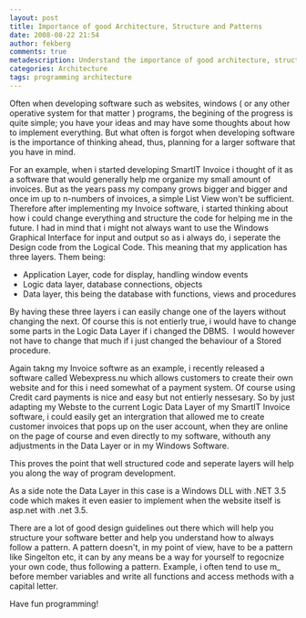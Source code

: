 ```yaml
---
layout: post
title: Importance of good Architecture, Structure and Patterns
date: 2008-08-22 21:54
author: fekberg
comments: true
metadescription: Understand the importance of good architecture, structure and patterns
categories: Architecture
tags: programming architecture
---
```

Often when developing software such as websites, windows ( or any other operative system for that matter ) programs, the begining of the progress is quite simple; you have your ideas and may have some thoughts about how to implement everything. But what often is forgot when developing software is the importance of thinking ahead, thus, planning for a larger software that you have in mind.<!--excerpt-->

For an example, when i started developing SmartIT Invoice i thought of it as a software that would generally help me organize my small amount of invoices. But as the years pass my company grows bigger and bigger and once im up to n-numbers of invoices, a simple List View won't be sufficient. Therefore after implementing my Invoice software, i started thinking about how i could change everything and structure the code for helping me in the future. I had in mind that i might not always want to use the Windows Graphical Interface for input and output so as i always do, i seperate the Design code from the Logical Code. This meaning that my application has three layers. Them being:
<ul>
	<li>Application Layer, code for display, handling window events</li>
	<li>Logic data layer, database connections, objects</li>
	<li>Data layer, this being the database with functions, views and procedures</li>
</ul>
By having these three layers i can easily change one of the layers without changing the next. Of course this is not entierly true, i would have to change some parts in the Logic Data Layer if i changed the DBMS.  I would however not have to change that much if i just changed the behaviour of a Stored procedure.

Again takng my Invoice softwre as an example, i recently released a software called Webexpress.nu which allows customers to create their own website and for this i need somewhat of a payment system. Of course using Credit card payments is nice and easy but not entierly nessesary. So by just adapting my Webste to the current Logic Data Layer of my SmartIT Invoice software, i could easily get an intergration that allowed me to create customer invoices that pops up on the user account, when they are online on the page of course and even directly to my software, withouth any adjustments in the Data Layer or in my Windows Software.

This proves the point that well structured code and seperate layers will help you along the way of program development.

As a side note the Data Layer in this case is a Windows DLL with .NET 3.5 code which makes it even easier to implement when the website itself is asp.net with .net 3.5.

There are a lot of good design guidelines out there which will help you structure your software better and help you understand how to always follow a pattern. A pattern doesn't, in my point of view, have to be a pattern like Singelton etc, it can by any means be a way for yourself to regocnize your own code, thus following a pattern. Example, i often tend to use m_ before member variables and write all functions and access methods with a capital letter.

Have fun programming!
